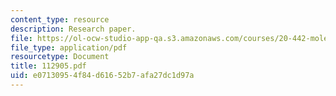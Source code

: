 ```yaml
---
content_type: resource
description: Research paper.
file: https://ol-ocw-studio-app-qa.s3.amazonaws.com/courses/20-442-molecular-structure-of-biological-materials-be-442-fall-2005/e07130954f84d61652b7afa27dc1d97a_112905.pdf
file_type: application/pdf
resourcetype: Document
title: 112905.pdf
uid: e0713095-4f84-d616-52b7-afa27dc1d97a
---
```

